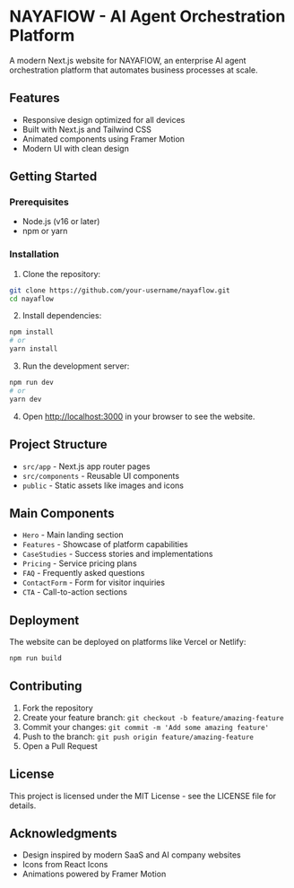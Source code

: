 # NAYAFlOW - AI Agent Orchestration Platform

A modern Next.js website for NAYAFlOW, an enterprise AI agent orchestration platform that automates business processes at scale.

## Features

- Responsive design optimized for all devices
- Built with Next.js and Tailwind CSS
- Animated components using Framer Motion
- Modern UI with clean design

## Getting Started

### Prerequisites

- Node.js (v16 or later)
- npm or yarn

### Installation

1. Clone the repository:

```bash
git clone https://github.com/your-username/nayaflow.git
cd nayaflow
```

2. Install dependencies:

```bash
npm install
# or
yarn install
```

3. Run the development server:

```bash
npm run dev
# or
yarn dev
```

4. Open [http://localhost:3000](http://localhost:3000) in your browser to see the website.

## Project Structure

- `src/app` - Next.js app router pages
- `src/components` - Reusable UI components
- `public` - Static assets like images and icons

## Main Components

- `Hero` - Main landing section
- `Features` - Showcase of platform capabilities
- `CaseStudies` - Success stories and implementations
- `Pricing` - Service pricing plans
- `FAQ` - Frequently asked questions
- `ContactForm` - Form for visitor inquiries
- `CTA` - Call-to-action sections

## Deployment

The website can be deployed on platforms like Vercel or Netlify:

```bash
npm run build
```

## Contributing

1. Fork the repository
2. Create your feature branch: `git checkout -b feature/amazing-feature`
3. Commit your changes: `git commit -m 'Add some amazing feature'`
4. Push to the branch: `git push origin feature/amazing-feature`
5. Open a Pull Request

## License

This project is licensed under the MIT License - see the LICENSE file for details.

## Acknowledgments

- Design inspired by modern SaaS and AI company websites
- Icons from React Icons
- Animations powered by Framer Motion
